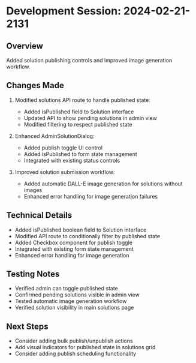# Development Session: 2024-02-21-2131

## Overview
Added solution publishing controls and improved image generation workflow.

## Changes Made
1. Modified solutions API route to handle published state:
   - Added isPublished field to Solution interface
   - Updated API to show pending solutions in admin view
   - Modified filtering to respect published state

2. Enhanced AdminSolutionDialog:
   - Added publish toggle UI control
   - Added isPublished to form state management
   - Integrated with existing status controls

3. Improved solution submission workflow:
   - Added automatic DALL-E image generation for solutions without images
   - Enhanced error handling for image generation failures

## Technical Details
- Added isPublished boolean field to Solution interface
- Modified API route to conditionally filter by published state
- Added Checkbox component for publish toggle
- Integrated with existing form state management
- Enhanced error handling for image generation

## Testing Notes
- Verified admin can toggle published state
- Confirmed pending solutions visible in admin view
- Tested automatic image generation workflow
- Verified solution visibility in main solutions page

## Next Steps
- Consider adding bulk publish/unpublish actions
- Add visual indicators for published state in solutions grid
- Consider adding publish scheduling functionality